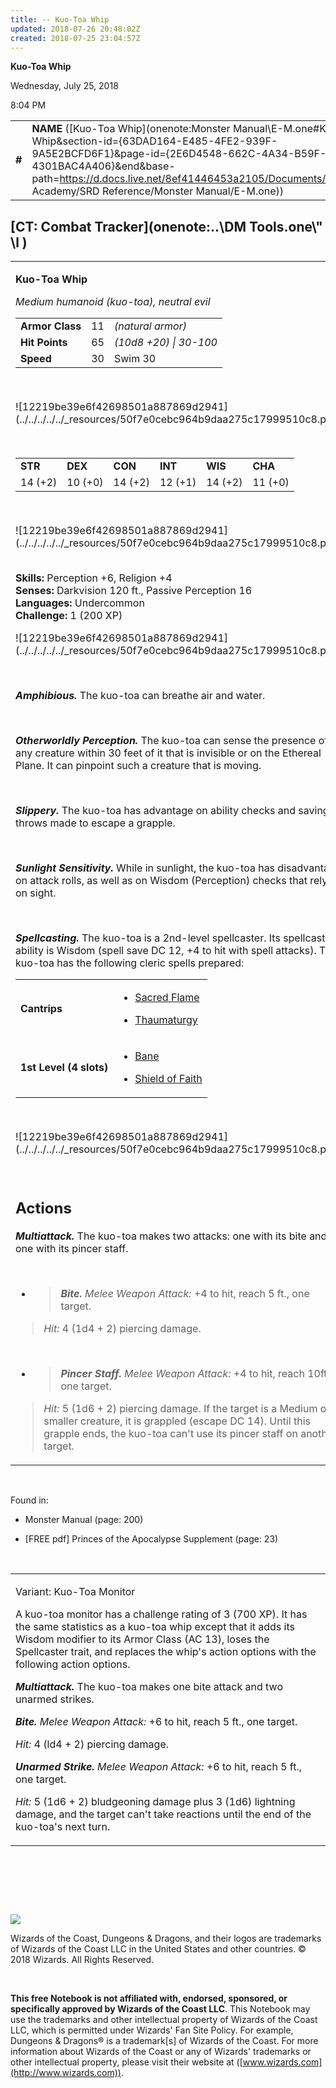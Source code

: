 ```yaml
---
title: -- Kuo-Toa Whip
updated: 2018-07-26 20:48:02Z
created: 2018-07-25 23:04:57Z
---
```


**Kuo-Toa Whip**

Wednesday, July 25, 2018

8:04 PM

|        |                                                                                                                                                                                                                                                                                                  |        |        |        |     |       |        |
|--------|--------------------------------------------------------------------------------------------------------------------------------------------------------------------------------------------------------------------------------------------------------------------------------------------------|--------|--------|--------|-----|-------|--------|
| **\#** | **NAME** ([Kuo-Toa Whip](onenote:Monster Manual\\E-M.one#Kuo-Toa Whip&section-id={63DAD164-E485-4FE2-939F-9A5E2BCFD6F1}&page-id={2E6D4548-662C-4A34-B59F-4301BAC4A406}&end&base-path=https://d.docs.live.net/8ef41446453a2105/Documents/Adventure Academy/SRD Reference/Monster Manual/E-M.one)) | **11** | **65** | **65** | \-  | Notes | 200 XP |

## [CT: Combat Tracker](onenote:..\\DM Tools.one\\" \l )

<table><tbody><tr class="odd"><td><p><strong>Kuo-Toa Whip</strong></p><p><em>Medium humanoid (kuo-toa), neutral evil<br />
</em></p><table><tbody><tr class="odd"><td><strong>Armor Class</strong></td><td>11</td><td><em>(natural armor)</em></td></tr><tr class="even"><td><strong>Hit Points</strong></td><td>65</td><td><em>(10d8 +20) | 30-100</em></td></tr><tr class="odd"><td><strong>Speed</strong></td><td>30</td><td>Swim 30</td></tr></tbody></table><p> </p><p>![12219be39e6f42698501a887869d2941](../../../../../_resources/50f7e0cebc964b9daa275c17999510c8.png)</p><p> </p><table><tbody><tr class="odd"><td><strong>STR</strong></td><td><strong>DEX</strong></td><td><strong>CON</strong></td><td><strong>INT</strong></td><td><strong>WIS</strong></td><td><strong>CHA</strong></td></tr><tr class="even"><td>14 (+2)</td><td>10 (+0)</td><td>14 (+2)</td><td>12 (+1)</td><td>14 (+2)</td><td>11 (+0)</td></tr></tbody></table><p> </p><p>![12219be39e6f42698501a887869d2941](../../../../../_resources/50f7e0cebc964b9daa275c17999510c8.png)</p><p><strong><br />
Skills:</strong> Perception +6, Religion +4<br />
<strong>Senses:</strong> Darkvision 120 ft., Passive Perception 16<br />
<strong>Languages:</strong> Undercommon<br />
<strong>Challenge:</strong> 1 (200 XP)</p><p>![12219be39e6f42698501a887869d2941](../../../../../_resources/50f7e0cebc964b9daa275c17999510c8.png)</p><p> </p><p><em><strong>Amphibious.</strong></em> The kuo-toa can breathe air and water.</p><p> </p><p><em><strong>Otherworldly Perception.</strong></em> The kuo-toa can sense the presence of any creature within 30 feet of it that is invisible or on the Ethereal Plane. It can pinpoint such a creature that is moving.</p><p> </p><p><em><strong>Slippery.</strong></em> The kuo-toa has advantage on ability checks and saving throws made to escape a grapple.</p><p> </p><p><em><strong>Sunlight Sensitivity.</strong></em> While in sunlight, the kuo-toa has disadvantage on attack rolls, as well as on Wisdom (Perception) checks that rely on sight.</p><p> </p><p><em><strong>Spellcasting.</strong></em> The kuo-toa is a 2nd-level spellcaster. Its spellcasting ability is Wisdom (spell save DC 12, +4 to hit with spell attacks). The kuo-toa has the following cleric spells prepared:</p><table><tbody><tr class="odd"><td><strong>Cantrips</strong></td><td><ul><li><p><a href="onenote:..\\Spellbook\\S-T.one#Sacred Flame&amp;section-id={F367AE4A-1175-4CCE-BA3F-A099683090F9}&amp;page-id={9EF0108C-F1D0-4ABD-B56D-065705685C9C}&amp;end&amp;base-path=https://d.docs.live.net/8ef41446453a2105/Documents/Adventure Academy/SRD Reference">Sacred Flame</a></p></li><li><p><a href="onenote:..\\Spellbook\\S-T.one#Thaumaturgy&amp;section-id={F367AE4A-1175-4CCE-BA3F-A099683090F9}&amp;page-id={CED9BC44-E613-47D6-92A5-A2A43A0ECA2B}&amp;end&amp;base-path=https://d.docs.live.net/8ef41446453a2105/Documents/Adventure Academy/SRD Reference">Thaumaturgy</a></p></li></ul></td></tr><tr class="even"><td><strong>1st Level (4 slots)</strong></td><td><ul><li><p><a href="onenote:..\\Spellbook\\A-B.one#Bane&amp;section-id={B393F978-44B8-4CA5-94A0-35B9BD6E69FD}&amp;page-id={A4A34D27-7D49-4ED7-9282-A89EEFF0ACA6}&amp;end&amp;base-path=https://d.docs.live.net/8ef41446453a2105/Documents/Adventure Academy/SRD Reference">Bane</a></p></li><li><p><a href="onenote:..\\Spellbook\\S-T.one#Shield of Faith&amp;section-id={F367AE4A-1175-4CCE-BA3F-A099683090F9}&amp;page-id={7951A714-2DE3-4870-9403-BFD815D49C6B}&amp;end&amp;base-path=https://d.docs.live.net/8ef41446453a2105/Documents/Adventure Academy/SRD Reference">Shield of Faith</a></p></li></ul></td></tr></tbody></table><p> </p><p>![12219be39e6f42698501a887869d2941](../../../../../_resources/50f7e0cebc964b9daa275c17999510c8.png)</p><p> </p><h2 id="actions"><strong>Actions</strong></h2><p><em><strong>Multiattack.</strong></em> The kuo-toa makes two attacks: one with its bite and one with its pincer staff.</p><p> </p><ul><li><blockquote><p><em><strong>Bite.</strong> Melee Weapon Attack:</em> +4 to hit, reach 5 ft., one target.</p></blockquote></li></ul><blockquote><p><em>Hit:</em> 4 (1d4 + 2) piercing damage.</p></blockquote><p> </p><ul><li><blockquote><p><em><strong>Pincer Staff.</strong> Melee Weapon Attack:</em> +4 to hit, reach 10ft., one target.</p></blockquote></li></ul><blockquote><p><em>Hit:</em> 5 (1d6 + 2) piercing damage. If the target is a Medium or smaller creature, it is grappled (escape DC 14). Until this grapple ends, the kuo-toa can't use its pincer staff on another target.</p></blockquote></td></tr></tbody></table>

 

Found in:

-   Monster Manual (page: 200)

-   \[FREE pdf\] Princes of the Apocalypse Supplement (page: 23)

 

<table><tbody><tr class="odd"><td><p>Variant: Kuo-Toa Monitor</p><p>A kuo-toa monitor has a challenge rating of 3 (700 XP). It has the same statistics as a kuo-toa whip except that it adds its Wisdom modifier to its Armor Class (AC 13), loses the Spellcaster trait, and replaces the whip's action options with the following action options.</p><p><em><strong>Multiattack.</strong></em> The kuo-toa makes one bite attack and two unarmed strikes.</p><p><em><strong>Bite.</strong> Melee Weapon Attack:</em> +6 to hit, reach 5 ft., one target.</p><p><em>Hit:</em> 4 (ld4 + 2) piercing damage.</p><p><em><strong>Unarmed Strike.</strong> Melee Weapon Attack:</em> +6 to hit, reach 5 ft., one target.</p><p><em>Hit:</em> 5 (1d6 + 2) bludgeoning damage plus 3 (1d6) lightning damage, and the target can't take reactions until the end of the kuo-toa's next turn.</p></td></tr></tbody></table>

 

 

 

![](tmp\media\image2.png)

Wizards of the Coast, Dungeons & Dragons, and their logos are trademarks of Wizards of the Coast LLC in the United States and other countries. © 2018 Wizards. All Rights Reserved.

 

**This free Notebook is not affiliated with, endorsed, sponsored, or specifically approved by Wizards of the Coast LLC**. This Notebook may use the trademarks and other intellectual property of Wizards of the Coast LLC, which is permitted under Wizards' Fan Site Policy. For example, Dungeons & Dragons® is a trademark\[s\] of Wizards of the Coast. For more information about Wizards of the Coast or any of Wizards' trademarks or other intellectual property, please visit their website at ([www.wizards.com](http://www.wizards.com)).
